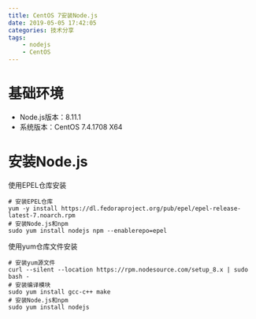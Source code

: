 ```yaml
---
title: CentOS 7安装Node.js
date: 2019-05-05 17:42:05
categories: 技术分享
tags:
    - nodejs
    - CentOS
---
```


# 基础环境

- Node.js版本：8.11.1
- 系统版本：CentOS 7.4.1708 X64

<!-- more -->

# 安装Node.js

使用EPEL仓库安装
```shell
# 安装EPEL仓库
yum -y install https://dl.fedoraproject.org/pub/epel/epel-release-latest-7.noarch.rpm
# 安装Node.js和npm
sudo yum install nodejs npm --enablerepo=epel
```

使用yum仓库文件安装
```shell
# 安装yum源文件
curl --silent --location https://rpm.nodesource.com/setup_8.x | sudo bash -
# 安装编译模块
sudo yum install gcc-c++ make
# 安装Node.js和npm
sudo yum install nodejs
```